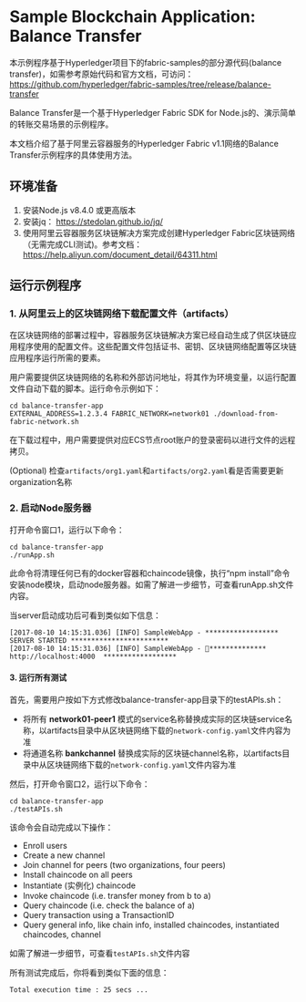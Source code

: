 # Sample Blockchain Application: Balance Transfer

本示例程序基于Hyperledger项目下的fabric-samples的部分源代码(balance transfer)，如需参考原始代码和官方文档，可访问：https://github.com/hyperledger/fabric-samples/tree/release/balance-transfer

Balance Transfer是一个基于Hyperledger Fabric SDK for Node.js的、演示简单的转账交易场景的示例程序。

本文档介绍了基于阿里云容器服务的Hyperledger Fabric v1.1网络的Balance Transfer示例程序的具体使用方法。


## 环境准备

1. 安装Node.js v8.4.0 或更高版本
2. 安装jq： https://stedolan.github.io/jq/
3. 使用阿里云容器服务区块链解决方案完成创建Hyperledger Fabric区块链网络（无需完成CLI测试)。参考文档：https://help.aliyun.com/document_detail/64311.html



## 运行示例程序

### 1. 从阿里云上的区块链网络下载配置文件（artifacts）

在区块链网络的部署过程中，容器服务区块链解决方案已经自动生成了供区块链应用程序使用的配置文件。这些配置文件包括证书、密钥、区块链网络配置等区块链应用程序运行所需的要素。

用户需要提供区块链网络的名称和外部访问地址，将其作为环境变量，以运行配置文件自动下载的脚本。运行命令示例如下：

```
cd balance-transfer-app
EXTERNAL_ADDRESS=1.2.3.4 FABRIC_NETWORK=network01 ./download-from-fabric-network.sh
```
在下载过程中，用户需要提供对应ECS节点root账户的登录密码以进行文件的远程拷贝。

(Optional) 检查`artifacts/org1.yaml`和`artifacts/org2.yaml`看是否需要更新organization名称

### 2. 启动Node服务器

打开命令窗口1，运行以下命令：

```
cd balance-transfer-app
./runApp.sh
```

此命令将清理任何已有的docker容器和chaincode镜像，执行“npm install”命令安装node模块，启动node服务器。如需了解进一步细节，可查看runApp.sh文件内容。

当server启动成功后可看到类似如下信息：

```
[2017-08-10 14:15:31.036] [INFO] SampleWebApp - ****************** SERVER STARTED ************************
[2017-08-10 14:15:31.036] [INFO] SampleWebApp - **************  http://localhost:4000  ******************
```



#### 3. 运行所有测试

首先，需要用户按如下方式修改balance-transfer-app目录下的testAPIs.sh：

* 将所有 **network01-peer1** 模式的service名称替换成实际的区块链service名称，以artifacts目录中从区块链网络下载的`network-config.yaml`文件内容为准
* 将通道名称 **bankchannel** 替换成实际的区块链channel名称，以artifacts目录中从区块链网络下载的`network-config.yaml`文件内容为准

然后，打开命令窗口2，运行以下命令：

```
cd balance-transfer-app
./testAPIs.sh 
```

该命令会自动完成以下操作：

- Enroll users
- Create a new channel 
- Join channel for peers (two organizations, four peers)
- Install chaincode on all peers
- Instantiate (实例化) chaincode
- Invoke chaincode (i.e. transfer money from b to a)
- Query chaincode (i.e. check the balance of a)
- Query transaction using a TransactionID
- Query general info, like chain info, installed chaincodes, instantiated chaincodes, channel

如需了解进一步细节，可查看```testAPIs.sh```文件内容

所有测试完成后，你将看到类似下面的信息：  

```
Total execution time : 25 secs ...
```




